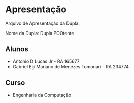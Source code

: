 # Apresentação

Arquivo de Apresentação da Dupla.

Nome da Dupla: Dupla POOtente

## Alunos

- Antonio D Lucas Jr - RA 165677
- Gabriel Eiji Mariano de Menezes Tomonari - RA 234774

## Curso

- Engenharia da Computação